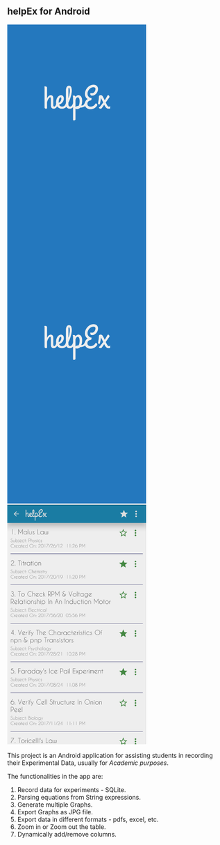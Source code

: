 ## helpEx for Android

<img src="Extras/splash_screen.jpg" width="320" height="550" align="middle">
<img src="Extras/splash_screen.jpg" height="550" width="320"/> <img src="Extras/Home.jpg" height="550" width="320"/> 

This project is an Android application for assisting students in recording their Experimental Data, usually for _Academic purposes_.

The functionalities in the app are:
1. Record data for experiments - SQLite.
2. Parsing equations from String expressions.
3. Generate multiple Graphs.
4. Export Graphs as JPG file.
5. Export data in different formats - pdfs, excel, etc.
6. Zoom in or Zoom out the table.
7. Dynamically add/remove columns.
